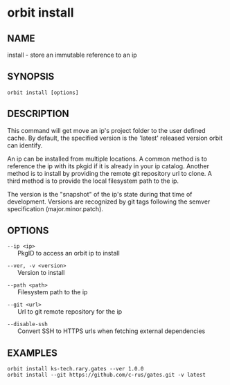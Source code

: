 # __orbit install__

## __NAME__

install - store an immutable reference to an ip

## __SYNOPSIS__

```
orbit install [options]
```

## __DESCRIPTION__

This command will get move an ip's project folder to the user defined cache.
By default, the specified version is the 'latest' released version orbit can
identify.
  
An ip can be installed from multiple locations. A common method is to
reference the ip with its pkgid if it is already in your ip catalog. Another
method is to install by providing the remote git repository url to clone.
A third method is to provide the local filesystem path to the ip.
  
The version is the "snapshot" of the ip's state during that time of
development. Versions are recognized by git tags following the semver
specification (major.minor.patch).

## __OPTIONS__

`--ip <ip>`  
      PkgID to access an orbit ip to install
 
`--ver, -v <version>`  
      Version to install
 
`--path <path>`  
      Filesystem path to the ip
 
`--git <url>`  
      Url to git remote repository for the ip
 
`--disable-ssh`  
      Convert SSH to HTTPS urls when fetching external dependencies

## __EXAMPLES__

```
orbit install ks-tech.rary.gates --ver 1.0.0
orbit install --git https://github.com/c-rus/gates.git -v latest
```
